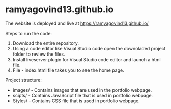 # ramyagovind13.github.io

The website is deployed and live at https://ramyagovind13.github.io/

Steps to run the code:

1. Download the entire repository.
2. Using a code editor like Visual Studio code open the downoladed project folder to review the files.
3. Install liveserver plugin for Visual Studio code editor and launch a html file.
4. File - index.html file takes you to see the home page.

Project structure:

- images/ - Contains images that are used in the portfolio webpage.
- scipts/ - Contains JavaScript file that is used in portfolio webpage.
- Styles/ - Contains CSS file that is used in portfolio webpage.
